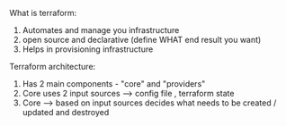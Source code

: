 What is terraform:

1. Automates and manage you infrastructure
2. open source and declarative (define WHAT end result you want)
3. Helps in provisioning infrastructure

Terraform architecture:
1. Has 2 main components - "core" and "providers"
2. Core uses 2 input sources --> config file , terraform state
3. Core --> based on input sources decides what needs to be created / updated and destroyed
